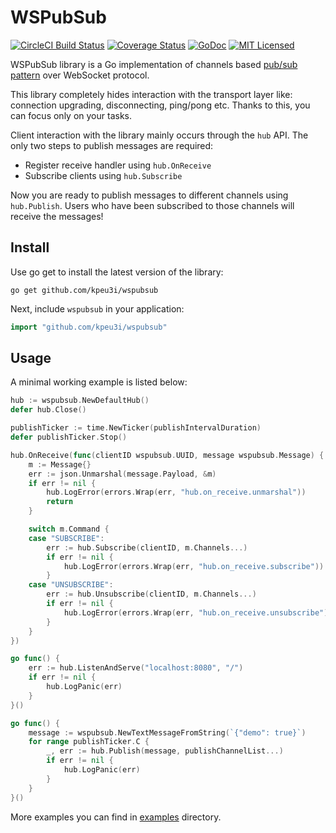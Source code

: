# WSPubSub

[![CircleCI Build Status](https://circleci.com/gh/kpeu3i/wspubsub.svg?style=shield)](https://circleci.com/gh/kpeu3i/wspubsub)
[![Coverage Status](https://codecov.io/gh/kpeu3i/wspubsub/graphs/badge.svg)](https://codecov.io/gh/kpeu3i/wspubsub/graphs/badge.svg)
[![GoDoc](https://godoc.org/github.com/kpeu3i/wspubsub?status.svg)](https://godoc.org/github.com/kpeu3i/wspubsub)
[![MIT Licensed](https://img.shields.io/badge/License-MIT-yellow.svg)](https://opensource.org/licenses/MIT)

WSPubSub library is a Go implementation of channels based [pub/sub pattern](https://en.wikipedia.org/wiki/Publish%E2%80%93subscribe_pattern) over WebSocket protocol.

This library completely hides interaction with the transport layer like: connection upgrading, disconnecting, ping/pong etc.
Thanks to this, you can focus only on your tasks.

Client interaction with the library mainly occurs through the `hub` API. The only two steps to publish messages are required:
* Register receive handler using `hub.OnReceive`
* Subscribe clients using `hub.Subscribe`

Now you are ready to publish messages to different channels using `hub.Publish`.
Users who have been subscribed to those channels will receive the messages!

## Install

Use go get to install the latest version of the library:

    go get github.com/kpeu3i/wspubsub

Next, include `wspubsub` in your application:

```go
import "github.com/kpeu3i/wspubsub"
```

## Usage

A minimal working example is listed below:

```go
hub := wspubsub.NewDefaultHub()
defer hub.Close()

publishTicker := time.NewTicker(publishIntervalDuration)
defer publishTicker.Stop()

hub.OnReceive(func(clientID wspubsub.UUID, message wspubsub.Message) {
    m := Message{}
    err := json.Unmarshal(message.Payload, &m)
    if err != nil {
        hub.LogError(errors.Wrap(err, "hub.on_receive.unmarshal"))
        return
    }

    switch m.Command {
    case "SUBSCRIBE":
        err := hub.Subscribe(clientID, m.Channels...)
        if err != nil {
            hub.LogError(errors.Wrap(err, "hub.on_receive.subscribe"))
        }
    case "UNSUBSCRIBE":
        err := hub.Unsubscribe(clientID, m.Channels...)
        if err != nil {
            hub.LogError(errors.Wrap(err, "hub.on_receive.unsubscribe"))
        }
    }
})

go func() {
    err := hub.ListenAndServe("localhost:8080", "/")
    if err != nil {
        hub.LogPanic(err)
    }
}()

go func() {
    message := wspubsub.NewTextMessageFromString(`{"demo": true}`)
    for range publishTicker.C {
        _, err := hub.Publish(message, publishChannelList...)
        if err != nil {
            hub.LogPanic(err)
        }
    }
}()
````
More examples you can find in [examples](https://github.com/kpeu3i/wspubsub/tree/master/examples/) directory.